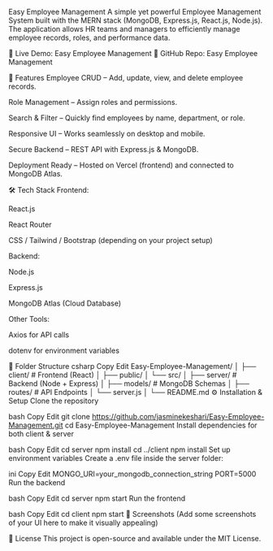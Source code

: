 Easy Employee Management
A simple yet powerful Employee Management System built with the MERN stack (MongoDB, Express.js, React.js, Node.js).
The application allows HR teams and managers to efficiently manage employee records, roles, and performance data.

🚀 Live Demo: Easy Employee Management
📂 GitHub Repo: Easy Employee Management

📌 Features
Employee CRUD – Add, update, view, and delete employee records.

Role Management – Assign roles and permissions.

Search & Filter – Quickly find employees by name, department, or role.

Responsive UI – Works seamlessly on desktop and mobile.

Secure Backend – REST API with Express.js & MongoDB.

Deployment Ready – Hosted on Vercel (frontend) and connected to MongoDB Atlas.

🛠 Tech Stack
Frontend:

React.js

React Router

CSS / Tailwind / Bootstrap (depending on your project setup)

Backend:

Node.js

Express.js

MongoDB Atlas (Cloud Database)

Other Tools:

Axios for API calls

dotenv for environment variables

📂 Folder Structure
csharp
Copy
Edit
Easy-Employee-Management/
│
├── client/               # Frontend (React)
│   ├── public/
│   └── src/
│
├── server/               # Backend (Node + Express)
│   ├── models/           # MongoDB Schemas
│   ├── routes/           # API Endpoints
│   └── server.js
│
└── README.md
⚙️ Installation & Setup
Clone the repository

bash
Copy
Edit
git clone https://github.com/jasminekeshari/Easy-Employee-Management.git
cd Easy-Employee-Management
Install dependencies for both client & server

bash
Copy
Edit
cd server
npm install
cd ../client
npm install
Set up environment variables
Create a .env file inside the server folder:

ini
Copy
Edit
MONGO_URI=your_mongodb_connection_string
PORT=5000
Run the backend

bash
Copy
Edit
cd server
npm start
Run the frontend

bash
Copy
Edit
cd client
npm start
📸 Screenshots
(Add some screenshots of your UI here to make it visually appealing)

📜 License
This project is open-source and available under the MIT License.















